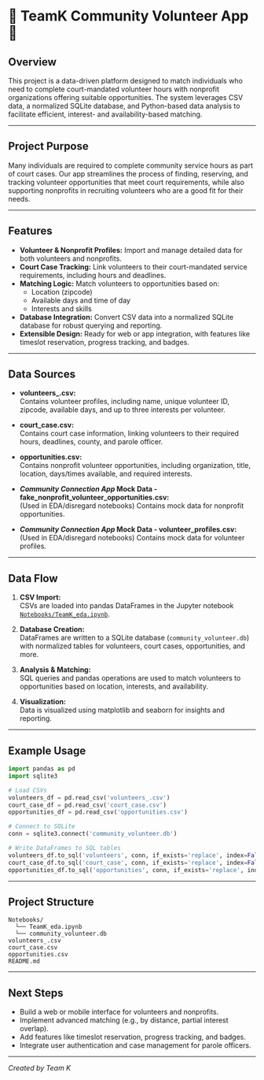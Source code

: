 # 🏢 TeamK Community Volunteer App 🏢

## Overview

This project is a data-driven platform designed to match individuals who need to complete court-mandated volunteer hours with nonprofit organizations offering suitable opportunities. The system leverages CSV data, a normalized SQLite database, and Python-based data analysis to facilitate efficient, interest- and availability-based matching.

---

## Project Purpose

Many individuals are required to complete community service hours as part of court cases. Our app streamlines the process of finding, reserving, and tracking volunteer opportunities that meet court requirements, while also supporting nonprofits in recruiting volunteers who are a good fit for their needs.

---

## Features

- **Volunteer & Nonprofit Profiles:** Import and manage detailed data for both volunteers and nonprofits.
- **Court Case Tracking:** Link volunteers to their court-mandated service requirements, including hours and deadlines.
- **Matching Logic:** Match volunteers to opportunities based on:
  - Location (zipcode)
  - Available days and time of day
  - Interests and skills
- **Database Integration:** Convert CSV data into a normalized SQLite database for robust querying and reporting.
- **Extensible Design:** Ready for web or app integration, with features like timeslot reservation, progress tracking, and badges.

---

## Data Sources

- **volunteers_.csv:**  
  Contains volunteer profiles, including name, unique volunteer ID, zipcode, available days, and up to three interests per volunteer.

- **court_case.csv:**  
  Contains court case information, linking volunteers to their required hours, deadlines, county, and parole officer.

- **opportunities.csv:**  
  Contains nonprofit volunteer opportunities, including organization, title, location, days/times available, and required interests.

- **_Community Connection App_ Mock Data - fake_nonprofit_volunteer_opportunities.csv:**  
  (Used in EDA/disregard notebooks) Contains mock data for nonprofit opportunities.

- **_Community Connection App_ Mock Data - volunteer_profiles.csv:**  
  (Used in EDA/disregard notebooks) Contains mock data for volunteer profiles.

---

## Data Flow

1. **CSV Import:**  
   CSVs are loaded into pandas DataFrames in the Jupyter notebook [`Notebooks/TeamK_eda.ipynb`](Notebooks/TeamK_eda.ipynb).

2. **Database Creation:**  
   DataFrames are written to a SQLite database (`community_volunteer.db`) with normalized tables for volunteers, court cases, opportunities, and more.

3. **Analysis & Matching:**  
   SQL queries and pandas operations are used to match volunteers to opportunities based on location, interests, and availability.

4. **Visualization:**  
   Data is visualized using matplotlib and seaborn for insights and reporting.

---

## Example Usage

```python
import pandas as pd
import sqlite3

# Load CSVs
volunteers_df = pd.read_csv('volunteers_.csv')
court_case_df = pd.read_csv('court_case.csv')
opportunities_df = pd.read_csv('opportunities.csv')

# Connect to SQLite
conn = sqlite3.connect('community_volunteer.db')

# Write DataFrames to SQL tables
volunteers_df.to_sql('volunteers', conn, if_exists='replace', index=False)
court_case_df.to_sql('court_case', conn, if_exists='replace', index=False)
opportunities_df.to_sql('opportunities', conn, if_exists='replace', index=False)
```

---

## Project Structure

```
Notebooks/
  └── TeamK_eda.ipynb
  └── community_volunteer.db
volunteers_.csv
court_case.csv
opportunities.csv
README.md
```

---

## Next Steps

- Build a web or mobile interface for volunteers and nonprofits.
- Implement advanced matching (e.g., by distance, partial interest overlap).
- Add features like timeslot reservation, progress tracking, and badges.
- Integrate user authentication and case management for parole officers.

---

*Created by Team K*